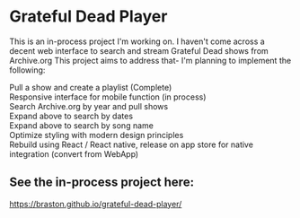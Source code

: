 # Grateful Dead Player
This is an in-process project I'm working on. I haven't come across a decent web interface to search and stream Grateful Dead shows from Archive.org This project aims to address that- I'm planning to implement the following:  

Pull a show and create a playlist (Complete)  
Responsive interface for mobile function (in process)  
Search Archive.org by year and pull shows  
Expand above to search by dates  
Expand above to search by song name  
Optimize styling with modern design principles  
Rebuild using React / React native, release on app store for native integration (convert from WebApp)  
## See the in-process project here:  
https://braston.github.io/grateful-dead-player/
